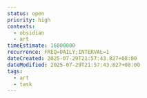 ```yaml
---
status: open
priority: high
contexts:
  - obsidian
  - art
timeEstimate: 16000000
recurrence: FREQ=DAILY;INTERVAL=1
dateCreated: 2025-07-29T21:57:43.827+08:00
dateModified: 2025-07-29T21:57:43.827+08:00
tags:
  - art
  - task
---
```


